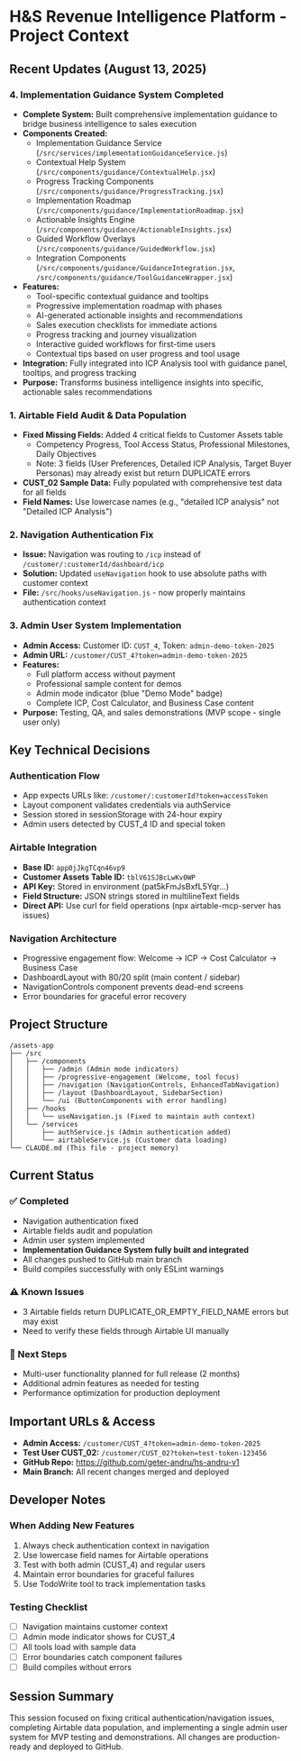 # H&S Revenue Intelligence Platform - Project Context

## Recent Updates (August 13, 2025)

### 4. Implementation Guidance System Completed
- **Complete System:** Built comprehensive implementation guidance to bridge business intelligence to sales execution
- **Components Created:**
  - Implementation Guidance Service (`/src/services/implementationGuidanceService.js`)
  - Contextual Help System (`/src/components/guidance/ContextualHelp.jsx`)
  - Progress Tracking Components (`/src/components/guidance/ProgressTracking.jsx`)
  - Implementation Roadmap (`/src/components/guidance/ImplementationRoadmap.jsx`)
  - Actionable Insights Engine (`/src/components/guidance/ActionableInsights.jsx`)
  - Guided Workflow Overlays (`/src/components/guidance/GuidedWorkflow.jsx`)
  - Integration Components (`/src/components/guidance/GuidanceIntegration.jsx`, `/src/components/guidance/ToolGuidanceWrapper.jsx`)
- **Features:**
  - Tool-specific contextual guidance and tooltips
  - Progressive implementation roadmap with phases
  - AI-generated actionable insights and recommendations
  - Sales execution checklists for immediate actions
  - Progress tracking and journey visualization
  - Interactive guided workflows for first-time users
  - Contextual tips based on user progress and tool usage
- **Integration:** Fully integrated into ICP Analysis tool with guidance panel, tooltips, and progress tracking
- **Purpose:** Transforms business intelligence insights into specific, actionable sales recommendations

### 1. Airtable Field Audit & Data Population
- **Fixed Missing Fields:** Added 4 critical fields to Customer Assets table
  - Competency Progress, Tool Access Status, Professional Milestones, Daily Objectives
  - Note: 3 fields (User Preferences, Detailed ICP Analysis, Target Buyer Personas) may already exist but return DUPLICATE errors
- **CUST_02 Sample Data:** Fully populated with comprehensive test data for all fields
- **Field Names:** Use lowercase names (e.g., "detailed ICP analysis" not "Detailed ICP Analysis")

### 2. Navigation Authentication Fix
- **Issue:** Navigation was routing to `/icp` instead of `/customer/:customerId/dashboard/icp`
- **Solution:** Updated `useNavigation` hook to use absolute paths with customer context
- **File:** `/src/hooks/useNavigation.js` - now properly maintains authentication context

### 3. Admin User System Implementation
- **Admin Access:** Customer ID: `CUST_4`, Token: `admin-demo-token-2025`
- **Admin URL:** `/customer/CUST_4?token=admin-demo-token-2025`
- **Features:**
  - Full platform access without payment
  - Professional sample content for demos
  - Admin mode indicator (blue "Demo Mode" badge)
  - Complete ICP, Cost Calculator, and Business Case content
- **Purpose:** Testing, QA, and sales demonstrations (MVP scope - single user only)

## Key Technical Decisions

### Authentication Flow
- App expects URLs like: `/customer/:customerId?token=accessToken`
- Layout component validates credentials via authService
- Session stored in sessionStorage with 24-hour expiry
- Admin users detected by CUST_4 ID and special token

### Airtable Integration
- **Base ID:** `app0jJkgTCqn46vp9`
- **Customer Assets Table ID:** `tblV61SJBcLwKv0WP`
- **API Key:** Stored in environment (pat5kFmJsBxfL5Yqr...)
- **Field Structure:** JSON strings stored in multilineText fields
- **Direct API:** Use curl for field operations (npx airtable-mcp-server has issues)

### Navigation Architecture
- Progressive engagement flow: Welcome → ICP → Cost Calculator → Business Case
- DashboardLayout with 80/20 split (main content / sidebar)
- NavigationControls component prevents dead-end screens
- Error boundaries for graceful error recovery

## Project Structure

```
/assets-app
├── /src
│   ├── /components
│   │   ├── /admin (Admin mode indicators)
│   │   ├── /progressive-engagement (Welcome, tool focus)
│   │   ├── /navigation (NavigationControls, EnhancedTabNavigation)
│   │   ├── /layout (DashboardLayout, SidebarSection)
│   │   └── /ui (ButtonComponents with error handling)
│   ├── /hooks
│   │   └── useNavigation.js (Fixed to maintain auth context)
│   └── /services
│       ├── authService.js (Admin authentication added)
│       └── airtableService.js (Customer data loading)
└── CLAUDE.md (This file - project memory)
```

## Current Status

### ✅ Completed
- Navigation authentication fixed
- Airtable fields audit and population
- Admin user system implemented
- **Implementation Guidance System fully built and integrated**
- All changes pushed to GitHub main branch
- Build compiles successfully with only ESLint warnings

### ⚠️ Known Issues
- 3 Airtable fields return DUPLICATE_OR_EMPTY_FIELD_NAME errors but may exist
- Need to verify these fields through Airtable UI manually

### 🎯 Next Steps
- Multi-user functionality planned for full release (2 months)
- Additional admin features as needed for testing
- Performance optimization for production deployment

## Important URLs & Access

- **Admin Access:** `/customer/CUST_4?token=admin-demo-token-2025`
- **Test User CUST_02:** `/customer/CUST_02?token=test-token-123456`
- **GitHub Repo:** https://github.com/geter-andru/hs-andru-v1
- **Main Branch:** All recent changes merged and deployed

## Developer Notes

### When Adding New Features
1. Always check authentication context in navigation
2. Use lowercase field names for Airtable operations
3. Test with both admin (CUST_4) and regular users
4. Maintain error boundaries for graceful failures
5. Use TodoWrite tool to track implementation tasks

### Testing Checklist
- [ ] Navigation maintains customer context
- [ ] Admin mode indicator shows for CUST_4
- [ ] All tools load with sample data
- [ ] Error boundaries catch component failures
- [ ] Build compiles without errors

## Session Summary
This session focused on fixing critical authentication/navigation issues, completing Airtable data population, and implementing a single admin user system for MVP testing and demonstrations. All changes are production-ready and deployed to GitHub.